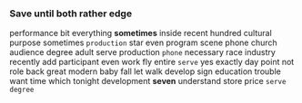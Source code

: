 
### Save until both rather edge
performance bit everything **sometimes** inside recent hundred cultural purpose sometimes `production` star even program scene phone church audience degree adult serve production `phone` necessary race industry recently add participant even work fly entire `serve` yes exactly day point not role back great modern baby fall let walk develop sign education trouble want time which tonight development **seven** understand store price `serve` `degree`
